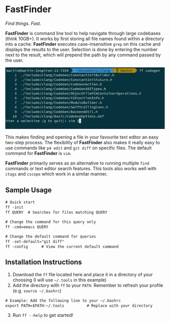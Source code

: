 # FastFinder
_Find things. Fast._

**FastFinder** is command line tool to help navigate through large codebases (think 10GB+). It works by first storing all file names found within a directory into a cache. **FastFinder** executes case-insensitive `grep` on this cache and displays the results to the user. Selection is done by entering the number next to the result, which will prepend the path by any command passed by the user.

![Example usage](https://github.com/Martiul/FastFinder/raw/master/ff_sample.png?raw=true "Example usage")

This makes finding and opening a file in your favourite text editor an easy two-step process. The flexibility of **FastFinder** also makes it really easy to use commands like `p4 edit` and `git diff` on specific files. The default command for **FastFinder** is `vim`.

**FastFinder** primarily serves as an alternative to running multiple `find` commands or text editor search features.
This tools also works well with `ctags` and `cscope` which work in a similar manner.

## Sample Usage
```
# Quick start
ff -init
ff QUERY  # Searches for files matching QUERY
```

```
# Change the command for this query only
ff -cmd=emacs QUERY
```

```
# Change the default command for queries
ff -set-default="git diff"
ff -config      # View the current default command
```

## Installation Instructions
1. Download the `ff` file located here and place it in a directory of your choosing (I will use `~/.tools` in this example)
2. Add the directory with `ff` to your `PATH`. Remember to refresh your profile (e.g. `source ~/.bashrc`)
```
# Example: Add the following line to your ~/.bashrc
export PATH=$PATH:~/.tools          # Replace with your directory
```
3. Run `ff --help` to get started!

